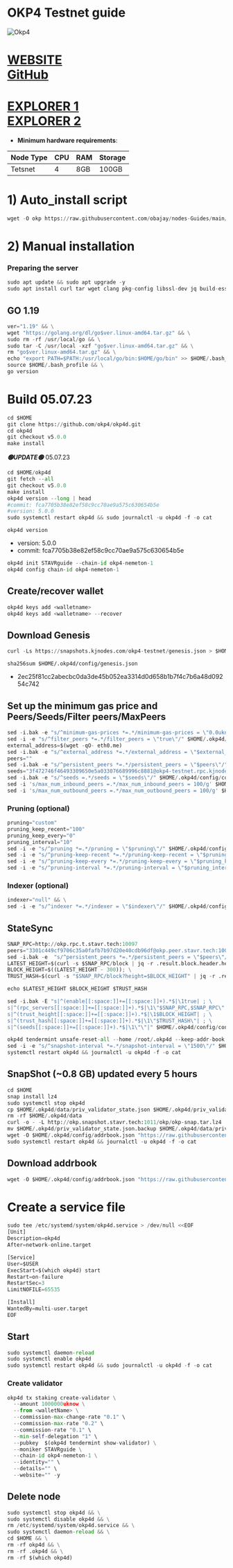 # OKP4 Testnet guide

![Okp4](https://user-images.githubusercontent.com/44331529/197152847-749c938c-c385-4698-bfa5-3f159297f391.png)

[WEBSITE](https://okp4.network/) \
[GitHub](https://github.com/okp4)
=
[EXPLORER 1](https://explorer.stavr.tech/OKP4-Testnet/staking) \
[EXPLORER 2](https://explorer.bccnodes.com/okp4/staking)
=

- **Minimum hardware requirements**:

| Node Type |CPU | RAM  | Storage  | 
|-----------|----|------|----------|
| Tetsnet   |   4|  8GB | 100GB    |


# 1) Auto_install script
```python
wget -O okp https://raw.githubusercontent.com/obajay/nodes-Guides/main/Projects/OKP4/okp && chmod +x okp && ./okp
```

# 2) Manual installation

### Preparing the server

```python
sudo apt update && sudo apt upgrade -y
sudo apt install curl tar wget clang pkg-config libssl-dev jq build-essential bsdmainutils git make ncdu gcc git jq chrony liblz4-tool -y
```

## GO 1.19

```python
ver="1.19" && \
wget "https://golang.org/dl/go$ver.linux-amd64.tar.gz" && \
sudo rm -rf /usr/local/go && \
sudo tar -C /usr/local -xzf "go$ver.linux-amd64.tar.gz" && \
rm "go$ver.linux-amd64.tar.gz" && \
echo "export PATH=$PATH:/usr/local/go/bin:$HOME/go/bin" >> $HOME/.bash_profile && \
source $HOME/.bash_profile && \
go version
```

# Build 05.07.23
```python
cd $HOME
git clone https://github.com/okp4/okp4d.git
cd okp4d
git checkout v5.0.0
make install
```
*******🟢UPDATE🟢******* 05.07.23
```python
cd $HOME/okp4d
git fetch --all
git checkout v5.0.0
make install
okp4d version --long | head
#commit: fca7705b38e82ef58c9cc70ae9a575c630654b5e
#version: 5.0.0
sudo systemctl restart okp4d && sudo journalctl -u okp4d -f -o cat
```

`okp4d version`
- version: 5.0.0
- commit: fca7705b38e82ef58c9cc70ae9a575c630654b5e

```python
okp4d init STAVRguide --chain-id okp4-nemeton-1
okp4d config chain-id okp4-nemeton-1
```    

## Create/recover wallet
```python
okp4d keys add <walletname>
okp4d keys add <walletname> --recover
```

## Download Genesis
```python
curl -Ls https://snapshots.kjnodes.com/okp4-testnet/genesis.json > $HOME/.okp4d/config/genesis.json
```
`sha256sum $HOME/.okp4d/config/genesis.json`
+ 2ec25f81cc2abecbc0da3de45b052ea3314d0d658b1b7f4c7b6a48d09254c742

## Set up the minimum gas price and Peers/Seeds/Filter peers/MaxPeers
```python
sed -i.bak -e "s/^minimum-gas-prices *=.*/minimum-gas-prices = \"0.0uknow\"/;" ~/.okp4d/config/app.toml
sed -i -e "s/^filter_peers *=.*/filter_peers = \"true\"/" $HOME/.okp4d/config/config.toml
external_address=$(wget -qO- eth0.me) 
sed -i.bak -e "s/^external_address *=.*/external_address = \"$external_address:26656\"/" $HOME/.okp4d/config/config.toml
peers=""
sed -i.bak -e "s/^persistent_peers *=.*/persistent_peers = \"$peers\"/" $HOME/.okp4d/config/config.toml
seeds="3f472746f46493309650e5a033076689996c8881@okp4-testnet.rpc.kjnodes.com:36659"
sed -i.bak -e "s/^seeds =.*/seeds = \"$seeds\"/" $HOME/.okp4d/config/config.toml
sed -i 's/max_num_inbound_peers =.*/max_num_inbound_peers = 100/g' $HOME/.okp4d/config/config.toml
sed -i 's/max_num_outbound_peers =.*/max_num_outbound_peers = 100/g' $HOME/.okp4d/config/config.toml

```
### Pruning (optional)
```python
pruning="custom"
pruning_keep_recent="100"
pruning_keep_every="0"
pruning_interval="10"
sed -i -e "s/^pruning *=.*/pruning = \"$pruning\"/" $HOME/.okp4d/config/app.toml
sed -i -e "s/^pruning-keep-recent *=.*/pruning-keep-recent = \"$pruning_keep_recent\"/" $HOME/.okp4d/config/app.toml
sed -i -e "s/^pruning-keep-every *=.*/pruning-keep-every = \"$pruning_keep_every\"/" $HOME/.okp4d/config/app.toml
sed -i -e "s/^pruning-interval *=.*/pruning-interval = \"$pruning_interval\"/" $HOME/.okp4d/config/app.toml
```
### Indexer (optional) 
```python
indexer="null" && \
sed -i -e "s/^indexer *=.*/indexer = \"$indexer\"/" $HOME/.okp4d/config/config.toml
```

## StateSync
```python
SNAP_RPC=http://okp.rpc.t.stavr.tech:10097
peers="3301c449cf9706c35a0fafb7b97d20e40cdb96df@okp.peer.stavr.tech:10096"
sed -i.bak -e  "s/^persistent_peers *=.*/persistent_peers = \"$peers\"/" ~/.okp4d/config/config.toml
LATEST_HEIGHT=$(curl -s $SNAP_RPC/block | jq -r .result.block.header.height); \
BLOCK_HEIGHT=$((LATEST_HEIGHT - 300)); \
TRUST_HASH=$(curl -s "$SNAP_RPC/block?height=$BLOCK_HEIGHT" | jq -r .result.block_id.hash)

echo $LATEST_HEIGHT $BLOCK_HEIGHT $TRUST_HASH

sed -i.bak -E "s|^(enable[[:space:]]+=[[:space:]]+).*$|\1true| ; \
s|^(rpc_servers[[:space:]]+=[[:space:]]+).*$|\1\"$SNAP_RPC,$SNAP_RPC\"| ; \
s|^(trust_height[[:space:]]+=[[:space:]]+).*$|\1$BLOCK_HEIGHT| ; \
s|^(trust_hash[[:space:]]+=[[:space:]]+).*$|\1\"$TRUST_HASH\"| ; \
s|^(seeds[[:space:]]+=[[:space:]]+).*$|\1\"\"|" $HOME/.okp4d/config/config.toml

okp4d tendermint unsafe-reset-all --home /root/.okp4d --keep-addr-book
sed -i -e "s/^snapshot-interval *=.*/snapshot-interval = \"1500\"/" $HOME/.okp4d/config/app.toml
systemctl restart okp4d && journalctl -u okp4d -f -o cat
```

## SnapShot (~0.8 GB) updated every 5 hours
```python
cd $HOME
snap install lz4
sudo systemctl stop okp4d
cp $HOME/.okp4d/data/priv_validator_state.json $HOME/.okp4d/priv_validator_state.json.backup
rm -rf $HOME/.okp4d/data
curl -o - -L http://okp.snapshot.stavr.tech:1011/okp/okp-snap.tar.lz4 | lz4 -c -d - | tar -x -C $HOME/.okp4d --strip-components 2
mv $HOME/.okp4d/priv_validator_state.json.backup $HOME/.okp4d/data/priv_validator_state.json
wget -O $HOME/.okp4d/config/addrbook.json "https://raw.githubusercontent.com/obajay/nodes-Guides/main/Projects/OKP4/addrbook.json"
sudo systemctl restart okp4d && journalctl -u okp4d -f -o cat
```

## Download addrbook
```python
wget -O $HOME/.okp4d/config/addrbook.json "https://raw.githubusercontent.com/obajay/nodes-Guides/main/Projects/OKP4/addrbook.json"
```


# Create a service file
```python
sudo tee /etc/systemd/system/okp4d.service > /dev/null <<EOF
[Unit]
Description=okp4d
After=network-online.target

[Service]
User=$USER
ExecStart=$(which okp4d) start
Restart=on-failure
RestartSec=3
LimitNOFILE=65535

[Install]
WantedBy=multi-user.target
EOF
```

## Start
```python
sudo systemctl daemon-reload
sudo systemctl enable okp4d
sudo systemctl restart okp4d && sudo journalctl -u okp4d -f -o cat
```

### Create validator
```python
okp4d tx staking create-validator \
  --amount 1000000uknow \
  --from <walletName> \
  --commission-max-change-rate "0.1" \
  --commission-max-rate "0.2" \
  --commission-rate "0.1" \
  --min-self-delegation "1" \
  --pubkey  $(okp4d tendermint show-validator) \
  --moniker STAVRguide \
  --chain-id okp4-nemeton-1 \
  --identity="" \
  --details="" \
  --website="" -y
```

## Delete node
```python
sudo systemctl stop okp4d && \
sudo systemctl disable okp4d && \
rm /etc/systemd/system/okp4d.service && \
sudo systemctl daemon-reload && \
cd $HOME && \
rm -rf okp4d && \
rm -rf .okp4d && \
rm -rf $(which okp4d)
```
